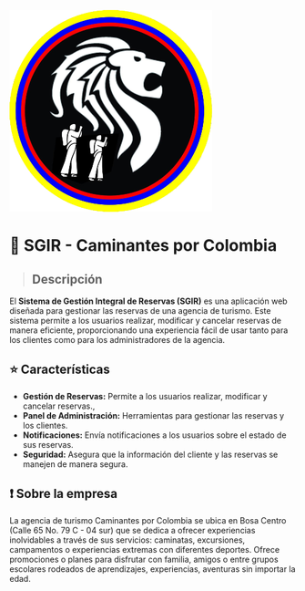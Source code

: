 ![Logo Caminantes por Colombia](https://github.com/CaminantesPorColombia/SGIR/blob/main/logo.png)

# :high_brightness: SGIR - Caminantes por Colombia 

> ## **Descripción**

El **Sistema de Gestión Integral de Reservas (SGIR)** es una aplicación web diseñada para gestionar las reservas de una agencia de turismo. Este sistema permite a los usuarios realizar, modificar y cancelar reservas de manera eficiente, proporcionando una experiencia fácil de usar tanto para los clientes como para los administradores de la agencia.

## :star: Características
- **Gestión de Reservas:** Permite a los usuarios realizar, modificar y cancelar reservas.,
- **Panel de Administración:** Herramientas para gestionar las reservas y los clientes.
- **Notificaciones:** Envía notificaciones a los usuarios sobre el estado de sus reservas.
- **Seguridad:** Asegura que la información del cliente y las reservas se manejen de manera segura.

## :exclamation: Sobre la empresa
La agencia de turismo Caminantes por Colombia se ubica en Bosa Centro (Calle 65 No. 79 C - 04 sur) que se dedica a ofrecer experiencias inolvidables a través de sus servicios: caminatas, excursiones, campamentos o experiencias extremas con diferentes deportes.
Ofrece promociones o planes para disfrutar con familia, amigos o entre grupos escolares rodeados de aprendizajes, experiencias, aventuras sin importar la edad.
